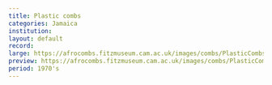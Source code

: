 ```yaml
---
title: Plastic combs
categories: Jamaica
institution:
layout: default
record:
large: https://afrocombs.fitzmuseum.cam.ac.uk/images/combs/PlasticCombsBox3_201209_mdb56-RECTO_a_mas.jpg
preview: https://afrocombs.fitzmuseum.cam.ac.uk/images/combs/PlasticCombsBox3_201209_mdb56-RECTO_a_mas.jpg
period: 1970's
---
```

